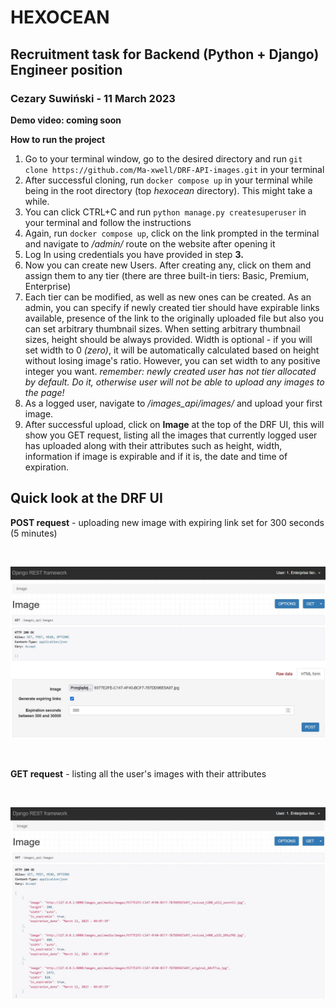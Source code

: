 # HEXOCEAN
## Recruitment task for Backend (Python + Django) Engineer position
### Cezary Suwiński - 11 March 2023

**Demo video: coming soon**
 &nbsp; 

**How to run the project**
1. Go to your terminal window, go to the desired directory and run ```git clone https://github.com/Ma-xwell/DRF-API-images.git``` in your terminal
2. After successful cloning, run ```docker compose up``` in your terminal while being in the root directory (top *hexocean* directory). This might take a while.
3. You can click CTRL+C and run ```python manage.py createsuperuser``` in your terminal and follow the instructions
4. Again, run ```docker compose up```, click on the link prompted in the terminal and navigate to */admin/* route on the website after opening it
5. Log In using credentials you have provided in step **3.**
6. Now you can create new Users. After creating any, click on them and assign them to any tier (there are three built-in tiers: Basic, Premium, Enterprise)
7. Each tier can be modified, as well as new ones can be created. As an admin, you can specify if newly created tier should have expirable links available, presence of the link to the originally uploaded file but also you can set arbitrary thumbnail sizes. When setting arbitrary thumbnail sizes, height should be always provided. Width is optional - if you will set width to 0 *(zero)*, it will be automatically calculated based on height without losing image's ratio. However, you can set width to any positive integer you want.
*remember: newly created user has not tier allocated by default. Do it, otherwise user will not be able to upload any images to the page!*
8. As a logged user, navigate to */images_api/images/* and upload your first image.
9. After successful upload, click on **Image** at the top of the DRF UI, this will show you GET request, listing all the images that currently logged user has uploaded along with their attributes such as height, width, information if image is expirable and if it is, the date and time of expiration.


## Quick look at the DRF UI

**POST request** - uploading new image with expiring link set for 300 seconds (5 minutes)

&nbsp; 

![](readme_media/POST.jpg)

&nbsp; 

**GET request** - listing all the user's images with their attributes

&nbsp; 

![](readme_media/GET.jpg)